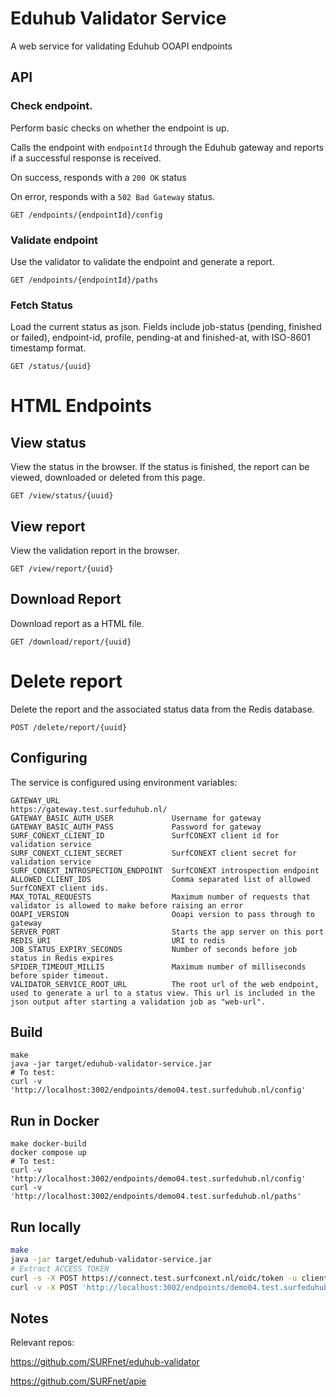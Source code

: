 # Eduhub Validator Service

A web service for validating Eduhub OOAPI endpoints

## API

### Check endpoint.

Perform basic checks on whether the endpoint is up.

Calls the endpoint with `endpointId` through the Eduhub gateway and
reports if a successful response is received.

On success, responds with a `200 OK` status

On error, responds with a `502 Bad Gateway` status.

`GET /endpoints/{endpointId}/config`

### Validate endpoint

Use the validator to validate the endpoint and generate a report.

`GET /endpoints/{endpointId}/paths`

### Fetch Status

Load the current status as json. Fields include job-status (pending, finished or failed), endpoint-id, profile, 
pending-at and finished-at, with ISO-8601 timestamp format. 

`GET /status/{uuid}`

# HTML Endpoints

## View status

View the status in the browser. If the status is finished, the report can be viewed, downloaded or deleted from this page.

`GET /view/status/{uuid}`

## View report

View the validation report in the browser.

`GET /view/report/{uuid}`

## Download Report

Download report as a HTML file.

`GET /download/report/{uuid}`

# Delete report

Delete the report and the associated status data from the Redis database.

`POST /delete/report/{uuid}`

## Configuring

The service is configured using environment variables:

```
GATEWAY_URL                         https://gateway.test.surfeduhub.nl/
GATEWAY_BASIC_AUTH_USER             Username for gateway
GATEWAY_BASIC_AUTH_PASS             Password for gateway
SURF_CONEXT_CLIENT_ID               SurfCONEXT client id for validation service
SURF_CONEXT_CLIENT_SECRET           SurfCONEXT client secret for validation service
SURF_CONEXT_INTROSPECTION_ENDPOINT  SurfCONEXT introspection endpoint
ALLOWED_CLIENT_IDS                  Comma separated list of allowed SurfCONEXT client ids. 
MAX_TOTAL_REQUESTS                  Maximum number of requests that validator is allowed to make before raising an error
OOAPI_VERSION                       Ooapi version to pass through to gateway
SERVER_PORT                         Starts the app server on this port
REDIS_URI                           URI to redis
JOB_STATUS_EXPIRY_SECONDS           Number of seconds before job status in Redis expires
SPIDER_TIMEOUT_MILLIS               Maximum number of milliseconds before spider timeout.
VALIDATOR_SERVICE_ROOT_URL          The root url of the web endpoint, used to generate a url to a status view. This url is included in the json output after starting a validation job as "web-url".
```

## Build

```
make
java -jar target/eduhub-validator-service.jar
# To test:
curl -v 'http://localhost:3002/endpoints/demo04.test.surfeduhub.nl/config'
```


## Run in Docker

```
make docker-build
docker compose up
# To test:
curl -v 'http://localhost:3002/endpoints/demo04.test.surfeduhub.nl/config'
curl -v 'http://localhost:3002/endpoints/demo04.test.surfeduhub.nl/paths'
```

## Run locally

```bash
make
java -jar target/eduhub-validator-service.jar
# Extract ACCESS_TOKEN
curl -s -X POST https://connect.test.surfconext.nl/oidc/token -u client01.registry.validator.dev.surfeduhub.nl:$SURF_CONEXT_PASSWORD -d "grant_type=client_credentials"
curl -v -X POST 'http://localhost:3002/endpoints/demo04.test.surfeduhub.nl/paths?profile=rio' -H "Authorization: Bearer $ACCESS_TOKEN" 
```

## Notes

Relevant repos:

https://github.com/SURFnet/eduhub-validator

https://github.com/SURFnet/apie
